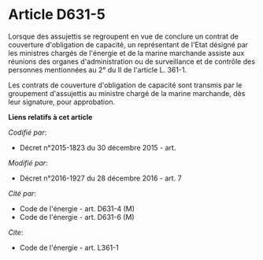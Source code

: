 # Article D631-5

Lorsque des assujettis se regroupent en vue de conclure un contrat de couverture d'obligation de capacité, un représentant de
l'Etat désigné par les ministres chargés de l'énergie et de la marine marchande assiste aux réunions des organes
d'administration ou de surveillance et de contrôle des personnes mentionnées au 2° du II de l'article L. 361-1. 

Les  contrats de couverture d'obligation de capacité sont transmis par le  groupement d'assujettis au ministre chargé de la
marine marchande, dès  leur signature, pour approbation.

**Liens relatifs à cet article**

_Codifié par_:

  - Décret n°2015-1823 du 30 décembre 2015 - art.

_Modifié par_:

  - Décret n°2016-1927 du 28 décembre 2016 - art. 7

_Cité par_:

  - Code de l'énergie - art. D631-4 (M)
  - Code de l'énergie - art. D631-6 (M)

_Cite_:

  - Code de l'énergie - art. L361-1
